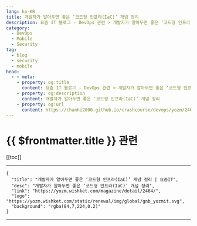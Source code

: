 ```yaml
---
lang: ko-KR
title: 개발자가 알아두면 좋은 ‘코드형 인프라(IaC)’ 개념 정리
description: 요즘 IT 블로그 - DevOps 관련 > 개발자가 알아두면 좋은 ‘코드형 인프라(IaC)’ 개념 정리
category: 
  - DevOps
  - Mobile
  - Security
tag: 
  - blog
  - security
  - mobile
head:
  - - meta:
    - property: og:title
      content: 요즘 IT 블로그 - DevOps 관련 > 개발자가 알아두면 좋은 ‘코드형 인프라(IaC)’ 개념 정리
    - property: og:description
      content: 개발자가 알아두면 좋은 ‘코드형 인프라(IaC)’ 개념 정리
    - property: og:url
      content: https://chanhi2000.github.io/crashcourse/devops/yozm/2464.html
---
```


# {{ $frontmatter.title }} 관련

[[toc]]

---

```component VPCard
{
  "title": "개발자가 알아두면 좋은 ‘코드형 인프라(IaC)’ 개념 정리 | 요즘IT",
  "desc": "개발자가 알아두면 좋은 ‘코드형 인프라(IaC)’ 개념 정리",
  "link": "https://yozm.wishket.com/magazine/detail/2464/",
  "logo": "https://yozm.wishket.com/static/renewal/img/global/gnb_yozmit.svg", 
  "background": "rgba(84,7,224,0.2)"
}
```

---

<TagLinks />